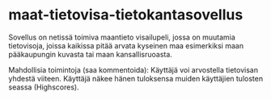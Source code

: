 # maat-tietovisa-tietokantasovellus

Sovellus on netissä toimiva maantieto visailupeli, jossa on muutamia tietovisoja, joissa kaikissa pitää arvata kyseinen maa esimerkiksi maan pääkaupungin kuvasta tai maan kansallisruoasta.

Mahdollisia toimintoja (saa kommentoida):
Käyttäjä voi arvostella tietovisan yhdestä viiteen.
Käyttäjä näkee hänen tuloksensa muiden käyttäjien tulosten seassa (Highscores).
